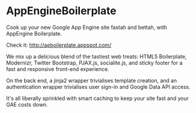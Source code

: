 AppEngineBoilerplate
====================

Cook up your new Google App Engine site fastah and bettah, with AppEngine Boilerplate.

Check it: http://aeboilerplate.appspot.com/

We mix up a delicious blend of the tastiest web treats: HTML5 Boilerplate, Modernizr, Twitter Bootstrap, PJAX.js, socialite.js, and sticky footer for a fast and responsive front-end experience.

On the back end, a jinja2 wrapper trivialises template creation, and an authentication wrapper trivialises
user sign-in and Google Data API access.

It's all liberally sprinkled with smart caching to keep your site fast and your GAE costs down.
